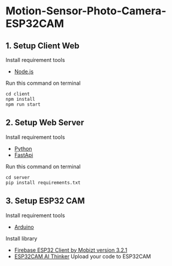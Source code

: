# Motion-Sensor-Photo-Camera-ESP32CAM
## 1. Setup Client Web
Install requirement tools
- [Node.js](https://nodejs.org/en/)

Run this command on terminal
```
cd client
npm install
npm run start
```

## 2. Setup Web Server
Install requirement tools
- [Python](https://www.python.org/)
- [FastApi](https://fastapi.tiangolo.com/)

Run this command on terminal
```
cd server
pip install requirements.txt
``` 

## 3. Setup ESP32 CAM
Install requirement tools
- [Arduino](https://www.arduino.cc/)

Install library
- [Firebase ESP32 Client by Mobizt version 3.2.1](https://github.com/mobizt/Firebase-ESP32)
- [ESP32CAM AI Thinker](https://randomnerdtutorials.com/installing-the-esp32-board-in-arduino-ide-windows-instructions/)
Upload your code to ESP32CAM 
